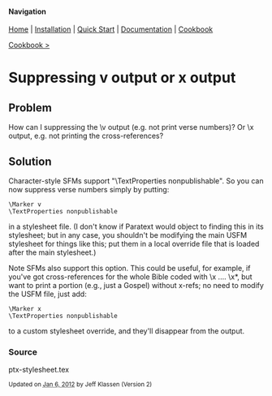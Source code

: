 #### Navigation

[Home](../home/README.md)  | [Installation](../installation/README.md) | [Quick Start](../quick-start/README.md) | [Documentation](../documentation/README.md) | [Cookbook ](../cookbook/README.md) 

[Cookbook >](../README.md) 


# <span class="entry-title">Suppressing v output or x output</span>

## <a name="TOC-Problem">Problem</a>

<a name="TOC-Problem">

How can I suppressing the \v output (e.g. not print verse numbers)? Or \x output, e.g. not printing the cross-references?

</a>

## <a name="TOC-Problem"></a><a name="TOC-Solution">Solution</a>

<a name="TOC-Solution">

Character-style SFMs support "\TextProperties nonpublishable". So you can now suppress verse numbers simply by putting:

```
\Marker v
\TextProperties nonpublishable
```

in a stylesheet file. (I don't know if Paratext would object to finding this in its stylesheet; but in any case, you shouldn't be modifying the main USFM stylesheet for things like this; put them in a local override file that is loaded after the main stylesheet.)

Note SFMs also support this option. This could be useful, for example, if you've got cross-references for the whole Bible coded with \x .... \x*, but want to print a portion (e.g., just a Gospel) without x-refs; no need to modify the USFM file, just add:

```
\Marker x 
\TextProperties nonpublishable
```


to a custom stylesheet override, and they'll disappear from the output.

</a>

### <a name="TOC-Solution"></a><a name="TOC-Source">Source</a>



ptx-stylesheet.tex


<small>Updated on <abbr class="updated" title="2012-01-06T15:56:14.418Z">Jan 6, 2012</abbr> by <span class="author"><span class="vcard">Jeff Klassen</span> </span>(Version <span class="sites:revision">2</span>)</small>  

